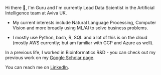 Hi there 👋, I'm Guru and I'm currently Lead Data Scientist in the Artificial Intelligence team at Aviva UK.

* My current interests include Natural Language Processing, Computer Vision and more broadly using ML/AI to solve business problems. 

* I mostly use Python, bash, R, SQL and a lot of this is on the cloud (mostly AWS currently; but am familiar with GCP and Azure as well).

In a previous life, I worked in Bioinformatics R&D - you can check out my previous work on my [Google Scholar page](https://scholar.google.co.uk/citations?user=oG6yQ7IAAAAJ&hl=en).

You can reach me on [LinkedIn](https://www.linkedin.com/in/gururadhakrishnan/).

